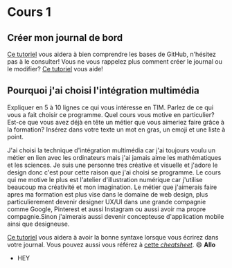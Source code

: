 # Cours 1
## Créer mon journal de bord
[Ce tutoriel](https://guides.github.com/activities/hello-world/) vous aidera à bien comprendre les bases de GitHub, n'hésitez pas à le consulter!
Vous ne vous rappelez plus comment créer le journal ou le modifier? [Ce tutoriel](https://youtu.be/lX3bpuLK_Sg) vous aide! 

## Pourquoi j'ai choisi l'intégration multimédia
Expliquer en 5 à 10 lignes ce qui vous intéresse en TIM. Parlez de ce qui vous a fait choisir ce programme. Quel cours vous motive en particulier? Est-ce que vous avez déjà en tête un métier que vous aimeriez faire grâce à la formation? Insérez dans votre texte un mot en gras, un emoji et une liste à point. 

J'ai choisi la technique d'intégration multimédia car j'ai toujours voulu un métier en lien avec les ordinateurs mais j'ai jamais aime les mathématiques et les sciences. Je suis une personne tres créative et visuelle et j'adore le design donc c'est pour cette raison que j'ai choisi se programme. Le cours qui me motive le plus est l'atelier d'illustration numérique car j'utilise beaucoup ma créativité et mon imagination. Le métier que j'aimerais faire apres ma formation est plus vise dans le domaine de web design, plus particulierement devenir designer UX/UI dans une grande compagnie comme Google, Pinterest et aussi Instagram ou aussi avoir ma propre compagnie.Sinon j'aimerais aussi devenir concepteuse d'application mobile ainsi que designeuse.




[Ce tutoriel](https://guides.github.com/features/mastering-markdown/) vous aidera à avoir la bonne syntaxe lorsque vous écrirez dans votre journal. Vous pouvez aussi vous référez à [cette *cheatsheet*](https://github.com/tchapi/markdown-cheatsheet/blob/master/README.md). 😄 **Allo**

* HEY
